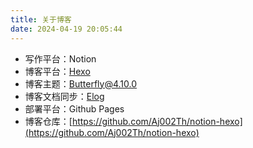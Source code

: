 ```yaml
---
title: 关于博客
date: 2024-04-19 20:05:44
---
```


- 写作平台：Notion
- 博客平台：[Hexo](https://hexo.io/)
- 博客主题：[Butterfly@4.10.0](https://github.com/jerryc127/hexo-theme-butterfly)
- 博客文档同步：[Elog](https://github.com/LetTTGACO/elog)
- 部署平台：Github Pages
- 博客仓库：[https://github.com/Aj002Th/notion-hexo](https://github.com/Aj002Th/notion-hexo)
